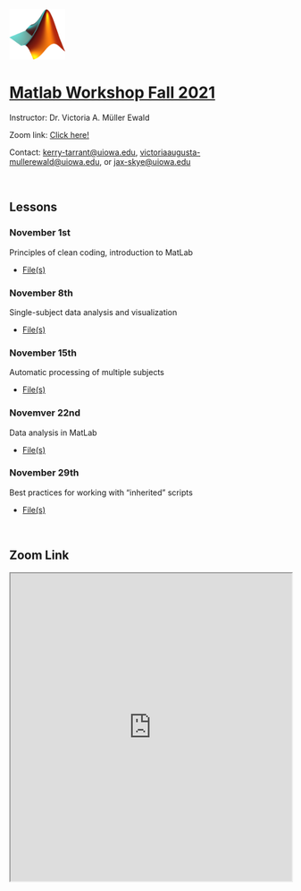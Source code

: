 <img src="assets/img/Matlab_Logo.png" width="100" height="90" class="inline"/>

# [Matlab Workshop Fall 2021](https://uihackyhour.github.io/matlabfall2021)

Instructor: Dr. Victoria A. Müller Ewald

Zoom link: [Click here!](#zoom-link)

Contact: kerry-tarrant@uiowa.edu, victoriaaugusta-mullerewald@uiowa.edu, or jax-skye@uiowa.edu

<br>

## Lessons

### November 1st
Principles of clean coding, introduction to MatLab
* <a href="https://github.com/UIHackyHour/matlabfall2021/tree/master/nov1" download="download">File(s)</a>

### November 8th
Single-subject data analysis and visualization
* <a href="https://github.com/UIHackyHour/matlabfall2021/tree/master/nov8" download="download">File(s)</a>

### November 15th
Automatic processing of multiple subjects
* <a href="https://github.com/UIHackyHour/matlabfall2021/tree/master/nov15" download="download">File(s)</a>

### Novemver 22nd
Data analysis in MatLab
* <a href="https://github.com/UIHackyHour/matlabfall2021/tree/master/nov22" download="download">File(s)</a>

### November 29th
Best practices for working with “inherited” scripts
* <a href="https://github.com/UIHackyHour/matlabfall2021/tree/master/nov29" download="download">File(s)</a>

<br>

## Zoom Link
<iframe src="https://uiowa.qualtrics.com/jfe/form/SV_bCTtwQz5mgTgg3I" height="550px" width="100%"></iframe>

<br>
<br>
<br>
<br>
<br>
<br>
<br>
<br>
